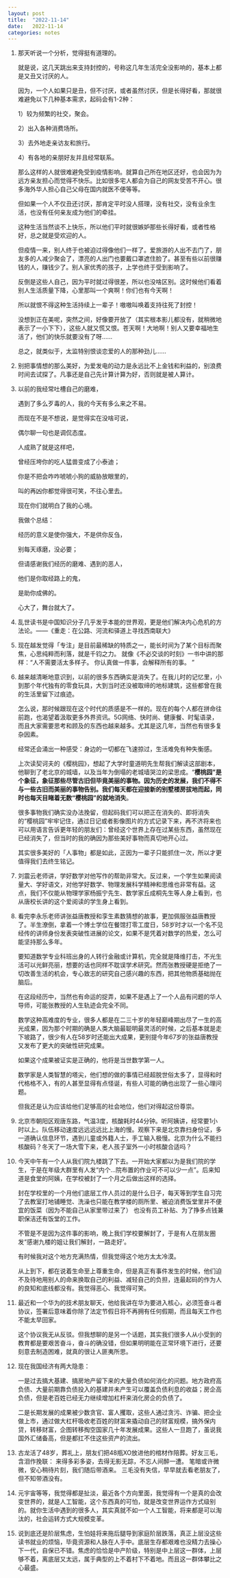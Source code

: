 ```yaml
---
layout: post
title:  "2022-11-14"
date:   2022-11-14
categories: notes
---
```




1. 那天听说一个分析，觉得挺有道理的。

   就是说，这几天跳出来支持封控的，号称这几年生活完全没影响的，基本上都是又丑又讨厌的人。

   因为，一个人如果只是丑，但不讨厌，或者虽然讨厌，但是长得好看，那就很难避免以下几种基本需求，起码会有1-2种：

   1）较为频繁的社交，聚会。  

   2）出入各种消费场所。  

   3）去外地走亲访友和旅行。  

   4）有各地的亲朋好友并且经常联系。  

   那么这样的人就很难避免受到疫情影响。就算自己所在地区还好，也会因为为远方亲友担心而觉得不快乐。比如很多宅人都会为自己的网友受苦不开心。很多海外华人担心自己父母在国内就医不便等等。

   但如果一个人不仅丑还讨厌，那肯定平时没人搭理，没有社交，没有业余生活，也没有任何亲友成为他们的牵挂。

   这种生活当然谈不上快乐，所以他们平时就很嫉妒那些长得好看，或者性格好，总之就是受欢迎的人。

   但疫情一来，别人终于也被迫过得像他们一样了。爱旅游的人出不去门了，朋友多的人减少聚会了，漂亮的人出门也要戴口罩遮住脸了。甚至有些以前很赚钱的人，赚钱少了。别人家优秀的孩子，上学也终于受到影响了。

   反倒是这些人自己，因为平时就过得很差，所以也没啥区别。这时候他们看着别人生活质量下降，心里那叫一个爽啊！你们也有今天啊！

   所以就恨不得这种生活持续上一辈子！嗷嗷叫唤着支持往死了封控！

   没想到正在美呢，突然之间，好像要开放了（其实根本影儿都没有，就稍微地表示了一小下下），这些人就又慌又恨。苍天啊！大地啊！别人又要幸福地生活了，他们的快乐就要没有了呀……

   总之，就类似于，太监特别恨谈恋爱的人的那种劲儿……

   

2. 别把事情想的那么美好，为爱发电的动力是永远比不上金钱和利益的，别浪费时间去试探了。凡事还是自己先计算计算为好，否则就是被人算计。

   

3. 以前的我经常吐槽自己的磨难，  

   遇到了多么歹毒的人，我的今天有多么来之不易。

   而现在不是不想说，是觉得实在没啥可说，

   偶尔聊一句也是调侃态度。

   人成熟了就是这样吧，

   曾经压垮你的吃人猛兽变成了小泰迪；

   你是不把会咋咋唬唬小狗的威胁放眼里的，

   叫的再凶你都觉得很可笑，不往心里去。

   现在你们就明白了我的心境。

   我做个总结：

   经历的意义是使你强大，不是供你反刍，

   别每天琢磨，没必要；

   但请感谢我们经历的磨难、遇到的恶人，

   他们是你取经路上的鬼，

   是助你成佛的。

   心大了，舞台就大了。

4. 乱世读书是中国知识分子几乎发乎本能的世界观，更是他们解决内心危机的方法论。——《重走：在公路、河流和驿道上寻找西南联大》 

5. 现在越发觉得「专注」是目前最稀缺的特质之一，能长时间为了某个目标而聚焦，心思纯粹而利落，就是千钧之力。 就像《不必交谈的时刻》一书中讲的那样：“人不需要活太多样子。 你认真做一件事，会解释所有的事。 ” 

6. 越来越清晰地意识到，以前的很多东西确实是消失了。在我儿时的记忆里，小到那个年代独有的零食玩具，大到当时还没被取缔的地标建筑，这些都曾在我的生活里留下过痕迹。

   怎么说，那时候跟现在这个时代的质感是不一样的。现在的每个人都在拼命往前跑，也渴望着汲取更多外界资讯。5G网络、快时尚、健康餐、时髦语录，而且大家需要思考和顾及的东西也越来越多。尤其是这几年，当然也有很多复杂因素。

   经常还会涌出一种感受：身边的一切都在飞速掠过，生活难免有种失衡感。

   上次读契诃夫的《樱桃园》，想起了大学时童道明先生帮我们解读这部剧本，他聊到了老北京的城墙，以及当年为倒塌的老城墙哭泣的梁思成。“**樱桃园”是个象征，象征那些尽管古旧但毕竟美丽的事物。因为历史的发展，我们不得不与一些古旧而美丽的事物告别。我们每天都在迎接新的别墅楼房拔地而起，同时也每天目睹着无数“樱桃园”的就地消失**。

   很多事物我们确实没办法挽留，但起码我们可以把正在消失的、即将消失的“樱桃园”牢牢记住，通过日记或者影像图片的方式记录下来，再不济将来也可以用语言告诉更年轻的朋友们：曾经这个世界上存在过某些东西，虽然现在已经消失了，但当时的我的确因为那些美好事物而真切地开心过。

   其实很多美好的「人事物」都是如此，正因为一辈子只能抓住一次，所以才更值得我们去终生铭记。

7. 刘震云老师讲，学好数学对他写作的帮助非常大。反过来，一个学生如果阅读量大、学好语文，对他学好数学、物理发展科学精神和思维也非常有益。这点，我们不仅能从物理学家杨振宁先生、数学家丘成桐先生等人身上看到，也从唐校长讲的这个爱阅读的学生身上看到。

8. 看完李永乐老师讲张益唐教授和孪生素数猜想的故事，更加佩服张益唐教授了。半生潦倒，拿着一个博士学位在餐馆打零工度日，58岁时才以一个名不见经传的讲师身份发表突破性进展的论文，如果不是凭着对数学的热爱，怎么可能坚持那么多年。

   要知道数学专业科班出身的人转行金融或计算机，完全就是降维打击，不光生活可以光鲜亮丽，想要的话也同样不耽误学术研究。然而张教授硬是拒绝了一切改善生活的机会，专心致志的研究自己感兴趣的东西，把其他物质基础抛在脑后。

   在这段经历中，当然也有命运的捉弄，如果不是遇上了一个人品有问题的华人导师，可能张教授的人生轨迹会完全不同。

   数学这种高难度的专业，很多人都是在二三十岁的年轻巅峰期出尽了一生的高光成果，因为那个时期的确是人类大脑最聪明最灵活的时候，之后基本就是走下坡路了，很少有人在58岁时还能出大成果，更别提今年67岁的张益唐教授又发布了更大的突破性研究成果。

   如果这个成果被证实是正确的，他将是当世数学第一人。

   数学家是人类智慧的塔尖，他们想的做的事情已经超脱世俗太多了，显得和时代格格不入，有的人甚至显得有点怪诞，有些人可能的确也出现了一些心理问题。

   但我还是认为应该给他们足够高的社会地位，他们对得起这份尊崇。

9. 北京市朝阳区观唐东路，气温3度，核酸耗时44分钟。听阿姨讲，经常要1小时以上。队伍移动速度远远远远比上海的慢。观察下来是北京靠扫身份证，多一道确认信息环节，遇到儿童或外籍人士，手工输入极慢。北京为什么不能扫核酸码？冬天了一场大雪下来，老人孩子室外一小时核酸合适吗？ 

10. 今天中午有一个人从我们院九楼跳了下去。一开始大家都以为是我们院的学生，于是在年级大群里有人发“内个...院布置的作业可不可以少一点”。后来知道是食堂的阿姨，在学校被封了一个月之后做出这样的选择。

    封在学校里的一个月他们底层工作人员过的是什么日子，每天等到学生自习完了去教室打地铺睡觉、洗澡也只能在教学楼的厕所里、被迫消费饭堂里并不便宜的饭菜（因为不能自己从家里带过来了） 也没有员工补贴、为了挣多点钱兼职保洁还有饭堂的工作。

    不管是不是因为这件事的影响，晚上我们学校要解封了，于是有人在朋友圈发“感谢九楼的姐让我们解封，一路走好’。

    有时候我对这个地方充满热情，但我觉得这个地方太太冷漠。

    从上到下，都在说着生命至上尊重生命，但是真正有事件发生的时候，他们迫不及待地用别人的命来换取自己的利益、减轻自己的负担，连最起码的作为人的良知和底线都没有。我觉得恶心、我觉得可笑。

11. 最近和一个华为的技术朋友聊天，他给我讲在华为要进入核心，必须签奋斗者协议，签署后意味着你除了法定节假日将不再拥有任何假期，而且每天工作也不能太早回家。

    这个协议我无从反驳。但我想聊的是另一个话题，其实我们很多人从小受到的教育都是要艰苦奋斗，奋斗的确没错，但如果明明能在正常环境下进行，还要刻意去制造困难，就真的很让人匪夷所思。

12. 现在我国经济有两大隐患：

    一是过去搞大基建、搞房地产留下来的大量负债如何消化的问题。地方政府高负债、大量前期靠负债投入的基建并未产生可以覆盖负债利息的收益；房企高负债，但是老百姓已经无力继续增加杠杆来消化房企的负债了。

    二是长期发展的成果被少数贪官、富人攫取，这些人通过贪污、诈骗、把企业做上市，通过做大杠杆吸收老百姓的财富来撬动自己的财富规模，搞外保内贷，转移财富，企图转移掏空国家几十年发展成果。这些人一旦跑了，虽说我国外汇储备高，但是都扛不住这些资产的流出。

13. 古龙活了48岁，葬礼上，朋友们把48瓶XO放进他的棺材作陪葬。好友三毛，含泪作挽联：
    来得多彩多姿，去得无影无踪，不忘人间醉一遭。
    笔暗或许微微，安心稍待片刻，我们随后带酒来。
    三毛没有失信，早早就去看老朋友了，但不知带酒没有。

14. 元宇宙等等，我觉得都是扯淡，最近各个方向里面，我觉得有一个是真的会改变世界的，就是人工智能，这个东西真的可怕，就是改变世界运作方式级别的。就你生活中遇到的很多人，其实真就不如一个人工智能，将来都是可以淘汰的，社会运转方式大规模变革。 

15. 说到底还是阶层焦虑，生怕娃将来拖后腿导到家庭阶层跌落，真正上层没这些读书就业的烦恼，毕竟资源和人脉在人手中。底层生存都艰难也没精力去操心下一代，自保已不错。焦虑的恰恰是中产阶级，特别是中上层这一群体，上层够不着，离底层又太远，属于典型的上不着村下不着地。而且这一群体攀比之心最盛。
